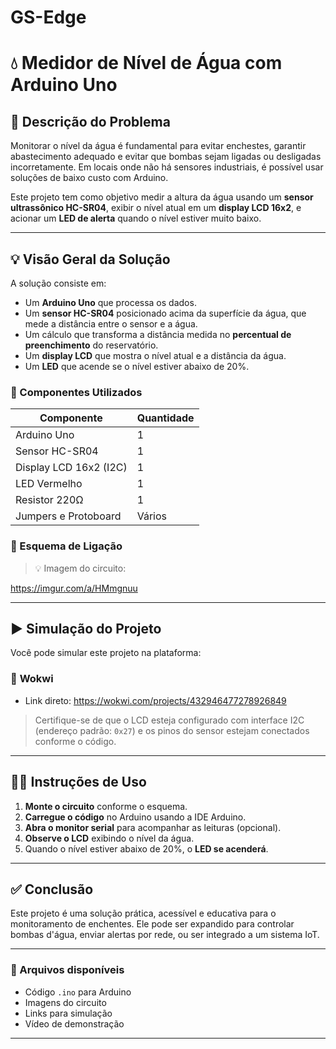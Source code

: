 # GS-Edge
# 💧 Medidor de Nível de Água com Arduino Uno

## 📝 Descrição do Problema

Monitorar o nível da água é fundamental para evitar enchestes, garantir abastecimento adequado e evitar que bombas sejam ligadas ou desligadas incorretamente. Em locais onde não há sensores industriais, é possível usar soluções de baixo custo com Arduino.

Este projeto tem como objetivo medir a altura da água usando um **sensor ultrassônico HC-SR04**, exibir o nível atual em um **display LCD 16x2**, e acionar um **LED de alerta** quando o nível estiver muito baixo.

---

## 💡 Visão Geral da Solução

A solução consiste em:
- Um **Arduino Uno** que processa os dados.
- Um **sensor HC-SR04** posicionado acima da superfície da água, que mede a distância entre o sensor e a água.
- Um cálculo que transforma a distância medida no **percentual de preenchimento** do reservatório.
- Um **display LCD** que mostra o nível atual e a distância da água.
- Um **LED** que acende se o nível estiver abaixo de 20%.

### 🔌 Componentes Utilizados

| Componente           | Quantidade |
|----------------------|------------|
| Arduino Uno          | 1          |
| Sensor HC-SR04       | 1          |
| Display LCD 16x2 (I2C)| 1         |
| LED Vermelho         | 1          |
| Resistor 220Ω        | 1          |
| Jumpers e Protoboard | Vários     |

### 🔧 Esquema de Ligação

> 💡 Imagem do circuito:

https://imgur.com/a/HMmgnuu

---

## ▶️ Simulação do Projeto

Você pode simular este projeto na plataforma:

### 🔬 **Wokwi**
- Link direto: https://wokwi.com/projects/432946477278926849

> Certifique-se de que o LCD esteja configurado com interface I2C (endereço padrão: `0x27`) e os pinos do sensor estejam conectados conforme o código.

---

## 🧑‍💻 Instruções de Uso

1. **Monte o circuito** conforme o esquema.
2. **Carregue o código** no Arduino usando a IDE Arduino.
3. **Abra o monitor serial** para acompanhar as leituras (opcional).
4. **Observe o LCD** exibindo o nível da água.
5. Quando o nível estiver abaixo de 20%, o **LED se acenderá**.

---

## ✅ Conclusão

Este projeto é uma solução prática, acessível e educativa para o monitoramento de enchentes. Ele pode ser expandido para controlar bombas d'água, enviar alertas por rede, ou ser integrado a um sistema IoT.

---

### 📂 Arquivos disponíveis
- Código `.ino` para Arduino
- Imagens do circuito
- Links para simulação
- Vídeo de demonstração

---


